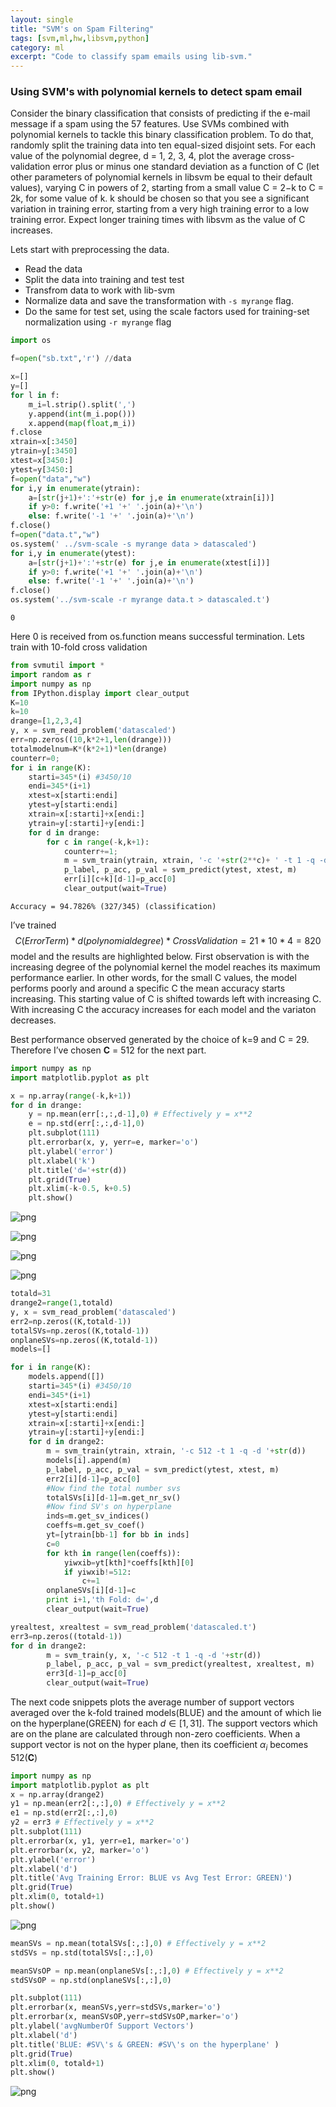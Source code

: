 ```yaml
---
layout: single
title: "SVM's on Spam Filtering"
tags: [svm,ml,hw,libsvm,python]
category: ml
excerpt: "Code to classify spam emails using lib-svm."
---
```


### Using SVM's with polynomial kernels to detect spam email
Consider the binary classification that consists of predicting if the e-mail message if a spam using the 57 features. Use SVMs combined with polynomial kernels to tackle this binary classification problem.
To do that, randomly split the training data into ten equal-sized disjoint sets. For each value of the polynomial degree, d = 1, 2, 3, 4, plot the average cross-validation error plus or minus one standard deviation as a function of C (let other parameters of polynomial kernels in libsvm be equal to their default values), varying C in powers of 2, starting from a small value C = 2−k to C = 2k, for some value of k. k should be chosen so that you see a significant variation in training error, starting from a very high training error to a low training error. Expect longer training times with libsvm as the value of C increases.

Lets start with preprocessing the data.
- Read the data
- Split the data  into training and test test
- Transfrom data to work with lib-svm
- Normalize data and save the transformation with `-s myrange` flag.
- Do the same for test set, using the scale factors used for training-set normalization using `-r myrange` flag


```python
import os

f=open("sb.txt",'r') //data

x=[]
y=[]
for l in f:
    m_i=l.strip().split(',')
    y.append(int(m_i.pop()))
    x.append(map(float,m_i))
f.close
xtrain=x[:3450]
ytrain=y[:3450]
xtest=x[3450:]
ytest=y[3450:]
f=open("data","w")
for i,y in enumerate(ytrain):
    a=[str(j+1)+':'+str(e) for j,e in enumerate(xtrain[i])]
    if y>0: f.write('+1 '+' '.join(a)+'\n')
    else: f.write('-1 '+' '.join(a)+'\n')
f.close()
f=open("data.t","w")
os.system(' ../svm-scale -s myrange data > datascaled')
for i,y in enumerate(ytest):
    a=[str(j+1)+':'+str(e) for j,e in enumerate(xtest[i])]
    if y>0: f.write('+1 '+' '.join(a)+'\n')
    else: f.write('-1 '+' '.join(a)+'\n')
f.close()
os.system('../svm-scale -r myrange data.t > datascaled.t')


```




    0



Here 0 is received from os.function means successful termination. Lets train with 10-fold cross validation


```python
from svmutil import *
import random as r
import numpy as np
from IPython.display import clear_output
K=10
k=10
drange=[1,2,3,4]
y, x = svm_read_problem('datascaled')
err=np.zeros((10,k*2+1,len(drange)))
totalmodelnum=K*(k*2+1)*len(drange)
counterr=0;
for i in range(K):
    starti=345*(i) #3450/10
    endi=345*(i+1)
    xtest=x[starti:endi]
    ytest=y[starti:endi]
    xtrain=x[:starti]+x[endi:]
    ytrain=y[:starti]+y[endi:]
    for d in drange:
        for c in range(-k,k+1):
            counterr+=1;
            m = svm_train(ytrain, xtrain, '-c '+str(2**c)+ ' -t 1 -q -d '+str(d))
            p_label, p_acc, p_val = svm_predict(ytest, xtest, m)
            err[i][c+k][d-1]=p_acc[0]
            clear_output(wait=True)
```

    Accuracy = 94.7826% (327/345) (classification)


I’ve trained $$C(Error Term)*d(polynomial degree)*CrossValidation = 21*10*4=820$$ model and the results are highlighted below. First observation is with the increasing degree of the polynomial kernel the model reaches its maximum performance earlier. In other words, for the small C values, the model performs poorly and around a specific C the mean accuracy starts increasing. This starting value of C is shifted towards left with increasing C. With increasing C the accuracy increases for each model and the variaton decreases. 

Best performance observed generated by the choice of k=9 and C = 29. Therefore I’ve chosen **C** = 512 for the next part.


```python
import numpy as np
import matplotlib.pyplot as plt

x = np.array(range(-k,k+1))
for d in drange:
    y = np.mean(err[:,:,d-1],0) # Effectively y = x**2
    e = np.std(err[:,:,d-1],0)
    plt.subplot(111)
    plt.errorbar(x, y, yerr=e, marker='o')
    plt.ylabel('error')
    plt.xlabel('k')
    plt.title('d='+str(d))
    plt.grid(True)
    plt.xlim(-k-0.5, k+0.5)
    plt.show()
```


![png](/assets/images/hw2libsvm_files/hw2libsvm_6_0.png)



![png](/assets/images/hw2libsvm_files/hw2libsvm_6_1.png)



![png](/assets/images/hw2libsvm_files/hw2libsvm_6_2.png)



![png](/assets/images/hw2libsvm_files/hw2libsvm_6_3.png)



```python
totald=31
drange2=range(1,totald)
y, x = svm_read_problem('datascaled')
err2=np.zeros((K,totald-1))
totalSVs=np.zeros((K,totald-1))
onplaneSVs=np.zeros((K,totald-1))
models=[]

for i in range(K):
    models.append([])
    starti=345*(i) #3450/10
    endi=345*(i+1)
    xtest=x[starti:endi]
    ytest=y[starti:endi]
    xtrain=x[:starti]+x[endi:]
    ytrain=y[:starti]+y[endi:]
    for d in drange2:
        m = svm_train(ytrain, xtrain, '-c 512 -t 1 -q -d '+str(d))
        models[i].append(m)
        p_label, p_acc, p_val = svm_predict(ytest, xtest, m)
        err2[i][d-1]=p_acc[0]
        #Now find the total number svs
        totalSVs[i][d-1]=m.get_nr_sv()
        #Now find SV's on hyperplane
        inds=m.get_sv_indices()
        coeffs=m.get_sv_coef()
        yt=[ytrain[bb-1] for bb in inds]
        c=0
        for kth in range(len(coeffs)):
            yiwxib=yt[kth]*coeffs[kth][0]
            if yiwxib!=512:
                c+=1
        onplaneSVs[i][d-1]=c
        print i+1,'th Fold: d=',d
        clear_output(wait=True)

yrealtest, xrealtest = svm_read_problem('datascaled.t')
err3=np.zeros((totald-1))
for d in drange2:
        m = svm_train(y, x, '-c 512 -t 1 -q -d '+str(d))
        p_label, p_acc, p_val = svm_predict(yrealtest, xrealtest, m)
        err3[d-1]=p_acc[0]
        clear_output(wait=True)

```

The next code snippets plots the average number of support vectors averaged over the k-fold trained models(BLUE) and the amount of which lie on the hyperplane(GREEN) for each $d \in [1,31]$. The support vectors which are on the plane are calculated through non-zero coefficients. When a support vector is not on the hyper plane, then its coefficient $\alpha_i$ becomes 512(**C**)


```python
import numpy as np
import matplotlib.pyplot as plt
x = np.array(drange2)
y1 = np.mean(err2[:,:],0) # Effectively y = x**2
e1 = np.std(err2[:,:],0)
y2 = err3 # Effectively y = x**2
plt.subplot(111)
plt.errorbar(x, y1, yerr=e1, marker='o')
plt.errorbar(x, y2, marker='o')
plt.ylabel('error')
plt.xlabel('d')
plt.title('Avg Training Error: BLUE vs Avg Test Error: GREEN)')
plt.grid(True)
plt.xlim(0, totald+1)
plt.show()
```


![png](/assets/images/hw2libsvm_files/hw2libsvm_9_0.png)



```python
meanSVs = np.mean(totalSVs[:,:],0) # Effectively y = x**2
stdSVs = np.std(totalSVs[:,:],0)

meanSVsOP = np.mean(onplaneSVs[:,:],0) # Effectively y = x**2
stdSVsOP = np.std(onplaneSVs[:,:],0)

plt.subplot(111)
plt.errorbar(x, meanSVs,yerr=stdSVs,marker='o')
plt.errorbar(x, meanSVsOP,yerr=stdSVsOP,marker='o')
plt.ylabel('avgNumberOf Support Vectors')
plt.xlabel('d')
plt.title('BLUE: #SV\'s & GREEN: #SV\'s on the hyperplane' )
plt.grid(True)
plt.xlim(0, totald+1)
plt.show()
```


![png](/assets/images/hw2libsvm_files/hw2libsvm_10_0.png)

